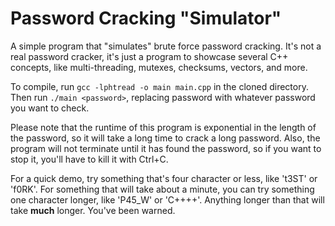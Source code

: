# Password Cracking "Simulator"

A simple program that "simulates" brute force password cracking.  It's not a real password cracker, it's just a program to showcase several C++ concepts, like multi-threading, mutexes, checksums, vectors, and more.

To compile, run `gcc -lphtread -o main main.cpp` in the cloned directory.  Then run `./main <password>`, replacing password with whatever password you want to check.

Please note that the runtime of this program is exponential in the length of the password, so it will take a long time to crack a long password.  Also, the program will not terminate until it has found the password, so if you want to stop it, you'll have to kill it with Ctrl+C.

For a quick demo, try something that's four character or less, like 't3ST' or 'f0RK'.  For something that will take about a minute, you can try something one character longer, like 'P45_W' or 'C++++'.  Anything longer than that will take **much** longer.  You've been warned.
